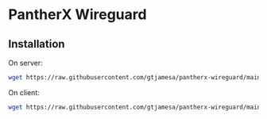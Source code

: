 # PantherX Wireguard

## Installation

On server:

```bash
wget https://raw.githubusercontent.com/gtjamesa/pantherx-wireguard/main/server-setup.sh && bash server-setup.sh
```

On client:

```bash
wget https://raw.githubusercontent.com/gtjamesa/pantherx-wireguard/main/client-setup.sh && bash client-setup.sh
```
